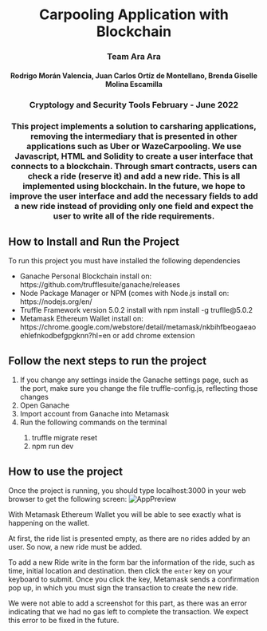 <h1 align="center">
Carpooling Application with Blockchain 
 </h1>

<h3 align="center"> Team Ara Ara</h3>
<h4 align="center"> Rodrigo Morán Valencia, Juan Carlos Ortíz de Montellano, Brenda Giselle Molina Escamilla</h4>
<h3 align="center"> Cryptology and Security Tools February - June 2022</h3>

<h3 align="center">This project implements a solution to carsharing applications, removing the intermediary that is presented in other applications such as Uber or WazeCarpooling. We use Javascript, HTML and Solidity to create a user interface that connects to a blockchain. Through smart contracts, users can check a ride (reserve it) and add a new ride. This is all implemented using blockchain. In the future, we hope to improve the user interface and add the necessary fields to add a new ride instead of providing only one field and expect the user to write all of the ride requirements. </h3>

<h2>How to Install and Run the Project</h2>
To run this project you must have installed the following dependencies
<ul>
    <li>Ganache Personal Blockchain install on: https://github.com/trufflesuite/ganache/releases</li>
    <li>Node Package Manager or NPM (comes with Node.js install on: https://nodejs.org/en/ </li>
    <li>Truffle Framework version 5.0.2 install with npm install -g truflle@5.0.2 </li>
   <li>Metamask Ethereum Wallet install on: https://chrome.google.com/webstore/detail/metamask/nkbihfbeogaeaoehlefnkodbefgpgknn?hl=en or add chrome extension</li>
</ul>

<h2>Follow the next steps to run the project</h2>
<ol>
    <li>If you change any settings inside the Ganache settings page, such as the port, make sure you change the file truffle-config.js, reflecting those changes</li>
    <li>Open Ganache</li>
    <li>Import account from Ganache into Metamask</li>
    <li>Run the following commands on the terminal</li> 
    <ol>
        <li>truffle migrate reset</li>
        <li>npm run dev</li>
    </ol>
</ol>

## How to use the project

Once the project is running, you should type localhost:3000 in your web browser to get the following screen:
![AppPreview](https://user-images.githubusercontent.com/47361500/173672123-c9a3b23b-4b6a-4256-a225-9714ece580c9.png)

With Metamask Ethereum Wallet you will be able to see exactly what is happening on the wallet.

At first, the ride list is presented empty, as there are no rides added by an user. So now, a new ride must be added.

To add a new Ride write in the form bar the information of the ride, such as time, initial location and destination. then click the ```enter``` key on your keyboard to submit. Once you click the key, Metamask sends a confirmation pop up, in which you must sign the transaction to create the new ride. 

We were not able to add a screenshot for this part, as there was an error indicating that we had no gas left to complete the transaction. We expect this error to be fixed in the future.



